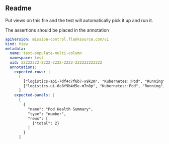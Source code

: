 ## Readme

Put views on this file and the test will automatically pick it up and run it.

The assertions should be placed in the annotation

```yaml
apiVersion: mission-control.flanksource.com/v1
kind: View
metadata:
  name: test-populate-multi-column
  namespace: test
  uid: 22222222-2222-2222-2222-222222222222
  annotations:
    expected-rows: |
      [
        ["logistics-api-7df4c7f6b7-x9k2m", "Kubernetes::Pod", "Running", "healthy", "missioncontrol", "5", null],
        ["logistics-ui-6c8f9b4d5e-m7n8p", "Kubernetes::Pod", "Running", "healthy", "missioncontrol", "10", null]
      ]
    expected-panels: |
      [
        {
          "name": "Pod Health Summary",
          "type": "number",
          "rows": [
            {"total": 2}
          ]
        }
      ]
```
